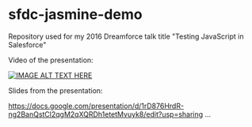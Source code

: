 # sfdc-jasmine-demo

Repository used for my 2016 Dreamforce talk title "Testing JavaScript in Salesforce"

Video of the presentation:

[![IMAGE ALT TEXT HERE](https://img.youtube.com/vi/x69QyvHL8qo/0.jpg)](https://www.youtube.com/watch?v=x69QyvHL8qo)

Slides from the presentation:

https://docs.google.com/presentation/d/1rD876HrdR-ng2BanQstCl2qgM2qXQRDh1etetMvuyk8/edit?usp=sharing …
